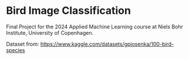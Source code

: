﻿# Bird Image Classification

Final Project for the 2024 Applied Machine Learning course at Niels Bohr Institute, University of Copenhagen.

Dataset from: https://www.kaggle.com/datasets/gpiosenka/100-bird-species

